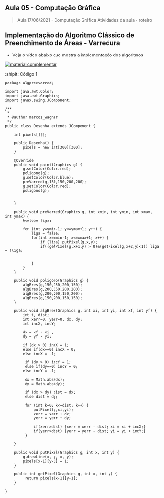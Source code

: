 ## Aula 05 - Computação Gráfica

> Aula 17/06/2021 - Computação Gráfica
> Atividades da aula - roteiro

## Implementação do Algoritmo Clássico de Preenchimento de Áreas - Varredura

- Veja o vídeo abaixo que mostra a implementação dos algoritmos
 
[![material complementar](https://github.com/marcoswagner-commits/projetos_cg/blob/0c0c8bd24a072a2cc511e78a6089101c524e4610/Capa_Videos_Youtube-aula4.png)](https://www.youtube.com/watch?v=ZR3LNVua7Pw)


:shipit: Código 1
```
package algpreevarred;

import java.awt.Color;
import java.awt.Graphics;
import javax.swing.JComponent;

/**
 *
 * @author marcos_wagner
 */
public class Desenha extends JComponent {

    int pixels[][];
    
    public Desenha() {
        pixels = new int[300][300];
    }
    
    @Override
    public void paint(Graphics g) {
        g.setColor(Color.red);
        poligono(g);
        g.setColor(Color.blue);
        preVarred(g,150,150,200,200);
        g.setColor(Color.red);
        poligono(g);
        
        
    }
    
    public void preVarred(Graphics g, int xmin, int ymin, int xmax, int ymax) {
        boolean liga;
        
        for (int y=ymin-1; y<=ymax+1; y++) {
            liga = false;
            for(int x=xmin-1; x<=xmax+1; x++) {
                if (liga) putPixel(g,x,y);
                if((getPixel(g,x+1,y) > 0)&(getPixel(g,x+2,y)<1)) liga = !liga;
                
                
            }
        }
    }
    
    public void poligono(Graphics g) {
        algBres(g,150,150,200,150);
        algBres(g,200,150,200,200);
        algBres(g,200,200,150,200);
        algBres(g,150,200,150,150);
    }
    
    public void algBres(Graphics g, int xi, int yi, int xf, int yf) {
        int t, dist;
        int xerr=0, yerr=0, dx, dy;
        int incX, incY;
        
        dx = xf - xi ;
        dy = yf - yi; 
        
        if (dx > 0) incX = 1;
        else if(dx==0) incX = 0;
        else incX = -1;
        
         if (dy > 0) incY = 1;
         else if(dy==0) incY = 0;
        else incY = -1;
         
         dx = Math.abs(dx);
         dy = Math.abs(dy);
         
         if (dx > dy) dist = dx;
         else dist = dy;
         
         for (int k=0; k<=dist; k++) {
             putPixel(g,xi,yi);
             xerr = xerr + dx;
             yerr = yerr + dy;
             
             if(xerr>dist) {xerr = xerr - dist; xi = xi + incX;}
             if(yerr>dist) {yerr = yerr - dist; yi = yi + incY;}
         }
        
    }
    
    public void putPixel(Graphics g, int x, int y) {
        g.drawLine(x, y, x, y);
        pixels[x-1][y-1] = 1;
    }
    
    public int getPixel(Graphics g, int x, int y) {
         return pixels[x-1][y-1];
    }
    
}


```
